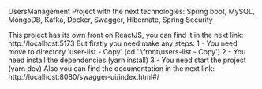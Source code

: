 UsersManagement
Project with the next technologies: Spring boot, MySQL, MongoDB, Kafka, Docker, Swagger, Hibernate, Spring Security

This project has its own front on ReactJS, you can find it in the next link: http://localhost:5173
But firstly you need make any steps:
1 - You need move to directory 'user-list - Copy' (cd '.\front\users-list - Copy\')
2 - You need install the dependencies (yarn install)
3 - You need start the project (yarn dev)
Also you can find the documentation in the next link: http://localhost:8080/swagger-ui/index.html#/
